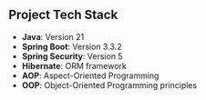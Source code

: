 ## Project Tech Stack

- **Java**: Version 21
- **Spring Boot**: Version 3.3.2
- **Spring Security**: Version 5
- **Hibernate**: ORM framework
- **AOP**: Aspect-Oriented Programming
- **OOP**: Object-Oriented Programming principles
